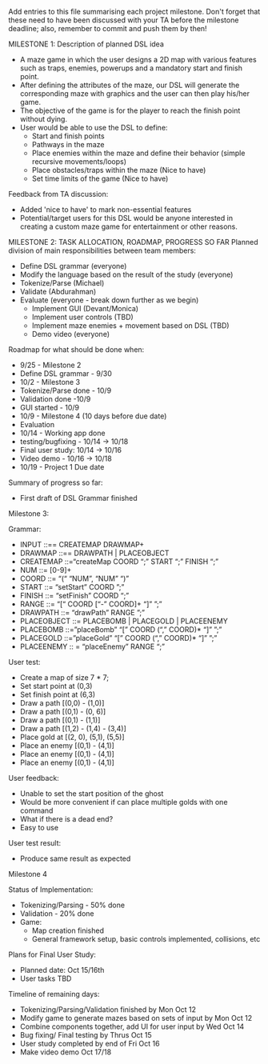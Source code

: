 Add entries to this file summarising each project milestone. Don't forget that these need to have been discussed with your TA before the milestone deadline; also, remember to commit and push them by then!

MILESTONE 1: Description of planned DSL idea
*	A maze game in which the user designs a 2D map with various features such as traps, enemies, powerups and a mandatory start and finish point.
*	After defining the attributes of the maze, our DSL will generate the corresponding maze with graphics and the user can then play his/her game.
*	The objective of the game is for the player to reach the finish point without dying. 
*	User would be able to use the DSL to define:
    *	Start and finish points
    *	Pathways in the maze
    * Place enemies within the maze and define their behavior (simple recursive movements/loops)
    *	Place obstacles/traps within the maze (Nice to have)
    *	Set time limits of the game (Nice to have)

Feedback from TA discussion:
* Added 'nice to have' to mark non-essential features
* Potential/target users for this DSL would be anyone interested in creating a custom maze game for entertainment or other reasons.

MILESTONE 2: TASK ALLOCATION, ROADMAP, PROGRESS SO FAR
Planned division of main responsibilities between team members:
* Define DSL grammar (everyone)
* Modify the language based on the result of the study (everyone)
* Tokenize/Parse (Michael)
* Validate (Abdurahman)
* Evaluate (everyone - break down further as we begin)
   * Implement GUI (Devant/Monica)
   * Implement user controls (TBD)
   * Implement maze enemies + movement based on DSL (TBD)
   * Demo video (everyone)

Roadmap for what should be done when:
* 9/25 - Milestone 2
* Define DSL grammar - 9/30
* 10/2 - Milestone 3 
* Tokenize/Parse  done - 10/9
* Validation done -10/9
* GUI started - 10/9
* 10/9 - Milestone 4 (10 days before due date)
* Evaluation 
* 10/14 - Working app done 
* testing/bugfixing - 10/14 -> 10/18
* Final user study: 10/14 -> 10/16
* Video demo - 10/16 -> 10/18
* 10/19 - Project 1 Due date

Summary of progress so far:
* First draft of DSL Grammar finished

Milestone 3:

Grammar:
* INPUT ::== CREATEMAP DRAWMAP+
* DRAWMAP ::== DRAWPATH | PLACEOBJECT
* CREATEMAP ::=“createMap COORD “;” START “;” FINISH “;”
* NUM ::= [0-9]+ 
* COORD ::= “(“ “NUM”, “NUM” “)”
* START ::= “setStart”  COORD ”;”
* FINISH ::= “setFinish”  COORD “;”
* RANGE ::= “[“ COORD [“-” COORD]+ “]” ”;”
* DRAWPATH ::= “drawPath”  RANGE ”;”
* PLACEOBJECT ::= PLACEBOMB | PLACEGOLD | PLACEENEMY
* PLACEBOMB ::=”placeBomb” “[” COORD  (“,” COORD)* “]” ”;”
* PLACEGOLD ::=”placeGold” “[” COORD  (“,” COORD)* “]” ”;”
* PLACEENEMY :: = “placeEnemy” RANGE “;”

User test:

* Create a map of size 7 * 7;
* Set start point at (0,3)
* Set finish point at (6,3) 
* Draw a path [(0,0) - (1,0)]
* Draw a path [(0,1) - (0, 6)]
* Draw a path [(0,1) - (1,1)]
* Draw a path [(1,2) - (1,4) - (3,4)]
* Place gold at [(2, 0), (5,1), (5,5)]
* Place an enemy [(0,1) - (4,1)]
* Place an enemy [(0,1) - (4,1)]
* Place an enemy [(0,1) - (4,1)]
 
User feedback:
* Unable to set the start position of the ghost
* Would be more convenient if can place multiple golds with one command
* What if there is a dead end?
* Easy to use
 
User test result:
* Produce same result as expected

Milestone 4

Status of Implementation:
* Tokenizing/Parsing - 50% done
* Validation - 20% done
* Game:
   * Map creation finished
   * General framework setup, basic controls implemented, collisions, etc

Plans for Final User Study:
* Planned date: Oct 15/16th
* User tasks TBD

Timeline of remaining days:
* Tokenizing/Parsing/Validation finished by Mon Oct 12
* Modify game to generate mazes based on sets of input by Mon Oct 12
* Combine components together, add UI for user input by Wed Oct 14
* Bug fixing/ Final testing by Thrus Oct 15
* User study completed by end of Fri Oct 16
* Make video demo Oct 17/18
